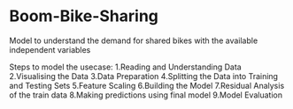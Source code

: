 # Boom-Bike-Sharing
Model to understand the demand for shared bikes with the available independent variables



Steps to model the usecase:
1.Reading and Understanding Data
2.Visualising the Data
3.Data Preparation
4.Splitting the Data into Training and Testing Sets
5.Feature Scaling
6.Building the Model
7.Residual Analysis of the train data
8.Making predictions using final model
9.Model Evaluation
